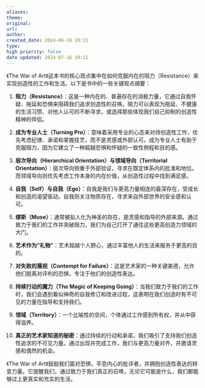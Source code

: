 ```yaml
---
aliases: 
theme: 
original: 
url: 
author: 
created_date: 2024-06-16 20:21
type: 
high priority: false
date updated: 2024-07-16 20:21
---
```


《The War of Art》这本书的核心观点集中在如何克服内在的阻力（Resistance）来实现创造性的工作和生活。以下是书中的一些关键观点摘要：

1. **阻力（Resistance）**：这是一种内在的、普遍存在的消极力量，它通过自我怀疑、拖延和恐惧来阻碍我们追求创造性的召唤。阻力可以表现为拖延、不健康的生活习惯、对他人认可的不断寻求，或选择那些体现我们自己抑制的创造性精神的伴侣。

2. **成为专业人士（Turning Pro）**：意味着采用专业的心态来对待创造性工作，优先考虑纪律、承诺和掌握技艺，而不是灵感或外部认可。成为专业人士有助于克服阻力，因为它建立了一种超越恐惧和怀疑的一致性例程和目的感。

3. **层次导向（Hierarchical Orientation）与领域导向（Territorial Orientation）**：层次导向侧重于外部验证，寻求在既定体系内的批准和地位。而领域导向则优先考虑工作本身的内在价值，从创造性过程中找到满足感。

4. **自我（Self）与自我（Ego）**：自我是我们与更高力量相连的最深存在，受成长和创造的渴望驱动。自我则关注物质存在，寻求来自外部世界的安全感和认可。

5. **缪斯（Muse）**：通常被拟人化为神圣的存在，是灵感和指导的外部来源。通过致力于我们的工作并突破阻力，我们为自己打开了通往这些更高创造力领域的大门。

6. **艺术作为“礼物”**：艺术超越个人野心，通过丰富他人的生活来服务于更高的目的。

7. **对失败的蔑视（Contempt for Failure）**：这是艺术家的一种关键美德，允许他们脱离对评判的恐惧，专注于他们的创造性表达。

8. **持续行动的魔力（The Magic of Keeping Going）**：当我们致力于我们的工作时，我们会遇到看似神奇的自我修订和改进过程，这表明在我们创造时有不可见的力量在指导和支持我们。

9. **领域（Territory）**：一个比喻性的空间，个体通过工作感到所有权，并从中获得滋养。

10. **真正的艺术家知道的秘密**：通过持续的行动和承诺，我们吸引了支持我们创造性追求的不可见力量。通过出现并完成工作，我们与更高力量对齐，并邀请灵感和偶然的机会。

《The War of Art》鼓励我们面对恐惧，平息内心的批评者，并拥抱创造性表达的转变力量。它提醒我们，通过致力于我们真正的召唤，无论它可能是什么，我们都能够过上更真实和充实的生活。
